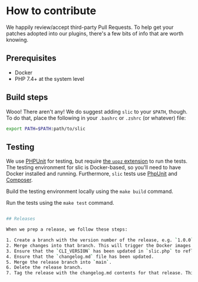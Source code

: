 # How to contribute

We happily review/accept third-party Pull Requests. To help get your patches adopted into our plugins, there's a few bits of info that are worth knowing.

## Prerequisites

* Docker
* PHP 7.4+ at the system level

## Build steps

Wooo! There aren't any! We do suggest adding `slic` to your `$PATH`, though. To do that, place the following in your `.bashrc` or `.zshrc` (or whatever) file:

```bash
export PATH=$PATH:path/to/slic
```

## Testing

We use [PHPUnit](https://phpunit.de/) for testing, but require [the `uopz` extension]() to run the tests.  
The testing environment for slic is Docker-based, so you'll need to have Docker installed and running.
Furthermore, `slic` tests use [PhpUnit](https://phpunit.de/ "PHPUnit – The PHP Testing Framework") and [Composer](https://getcomposer.org/).

Build the testing environment locally using the `make build` command.

Run the tests using the `make test` command.

```bash

## Releases

When we prep a release, we follow these steps:

1. Create a branch with the version number of the release, e.g. `1.0.0`
2. Merge changes into that branch. This will trigger the Docker images to build.
3. Ensure that the `CLI_VERSION` has been updated in `slic.php` to reflect the version number of the release.
4. Ensure that the `changelog.md` file has been updated.
5. Merge the release branch into `main`.
6. Delete the release branch.
7. Tag the release with the changelog.md contents for that release. This will trigger the final Docker images to build.
